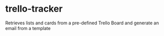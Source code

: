 # trello-tracker
Retrieves lists and cards from a pre-defined Trello Board and generate an email from a template
